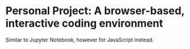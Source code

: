# Personal Project: A browser-based, interactive coding environment

Similar to Jupyter Notebook, however for JavaScript instead.
